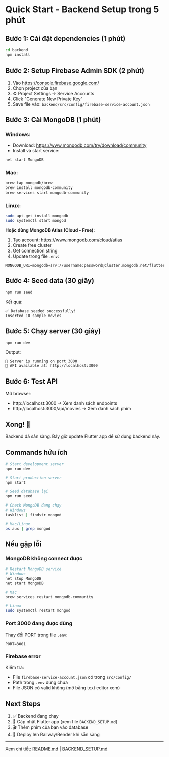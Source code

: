 # Quick Start - Backend Setup trong 5 phút

## Bước 1: Cài đặt dependencies (1 phút)

```bash
cd backend
npm install
```

## Bước 2: Setup Firebase Admin SDK (2 phút)

1. Vào https://console.firebase.google.com/
2. Chọn project của bạn
3. ⚙️ Project Settings → Service Accounts
4. Click "Generate New Private Key"
5. Save file vào: `backend/src/config/firebase-service-account.json`

## Bước 3: Cài MongoDB (1 phút)

### Windows:
- Download: https://www.mongodb.com/try/download/community
- Install và start service:
```bash
net start MongoDB
```

### Mac:
```bash
brew tap mongodb/brew
brew install mongodb-community
brew services start mongodb-community
```

### Linux:
```bash
sudo apt-get install mongodb
sudo systemctl start mongod
```

**Hoặc dùng MongoDB Atlas (Cloud - Free):**
1. Tạo account: https://www.mongodb.com/cloud/atlas
2. Create free cluster
3. Get connection string
4. Update trong file `.env`:
```env
MONGODB_URI=mongodb+srv://username:password@cluster.mongodb.net/flutter_movies
```

## Bước 4: Seed data (30 giây)

```bash
npm run seed
```

Kết quả:
```
✅ Database seeded successfully!
Inserted 10 sample movies
```

## Bước 5: Chạy server (30 giây)

```bash
npm run dev
```

Output:
```
🚀 Server is running on port 3000
📱 API available at: http://localhost:3000
```

## Bước 6: Test API

Mở browser:
- http://localhost:3000 → Xem danh sách endpoints
- http://localhost:3000/api/movies → Xem danh sách phim

## Xong! 🎉

Backend đã sẵn sàng. Bây giờ update Flutter app để sử dụng backend này.

## Commands hữu ích

```bash
# Start development server
npm run dev

# Start production server
npm start

# Seed database lại
npm run seed

# Check MongoDB đang chạy
# Windows
tasklist | findstr mongod

# Mac/Linux
ps aux | grep mongod
```

## Nếu gặp lỗi

### MongoDB không connect được
```bash
# Restart MongoDB service
# Windows
net stop MongoDB
net start MongoDB

# Mac
brew services restart mongodb-community

# Linux
sudo systemctl restart mongod
```

### Port 3000 đang được dùng
Thay đổi PORT trong file `.env`:
```env
PORT=3001
```

### Firebase error
Kiểm tra:
- File `firebase-service-account.json` có trong `src/config/`
- Path trong `.env` đúng chưa
- File JSON có valid không (mở bằng text editor xem)

## Next Steps

1. ✅ Backend đang chạy
2. 📱 Cập nhật Flutter app (xem file `BACKEND_SETUP.md`)
3. 🎬 Thêm phim của bạn vào database
4. 🚀 Deploy lên Railway/Render khi sẵn sàng

---

Xem chi tiết: [README.md](README.md) | [BACKEND_SETUP.md](../BACKEND_SETUP.md)
